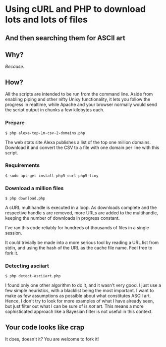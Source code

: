 Using cURL and PHP to download lots and lots of files
=====================================================
And then searching them for ASCII art
-------------------------------------

Why?
----

*Because*.

How?
----

All the scripts are intended to be run from the command line. Aside from enabling piping and other nifty Unixy functionality, it lets you follow the progress in realtime, while Apache and your browser normally would send the script output in chunks a few kilobytes each.

### Prepare

	$ php alexa-top-1m-csv-2-domains.php

The web stats site Alexa publishes a list of the top one million domains. Download it and convert the CSV to a file with one domain per line with this script.

### Requirements

	$ sudo apt-get install php5-curl php5-tiny

### Download a million files

	$ php download.php

A cURL multihandle is executed in a loop. As downloads complete and the respective handle s are removed, more URLs are added to the multihandle, keeping the number of downloads in progress constant.

I've ran this code reliably for hundreds of thousands of files in a single session.

It could trivially be made into a more serious tool by reading a URL list from stdin, and using the hash of the URL as the cache file name. Feel free to fork it.

### Detecting asciiart

	$ php detect-asciiart.php

I found only one other algorithm to do it, and it wasn't very good. I just use a few simple heuristics, with a blacklist being the most important. I want to make as few assumptions as possible about what constitutes ASCII art. Hence, I don't try to look for more examples of what I have already seen, but just filter out what I can be sure of is *not* art. This means a more sophisticated approach like a Bayesian filter is not useful in this context.


Your code looks like crap
-------------------------

It does, doesn't it? You are welcome to fork it!
